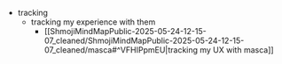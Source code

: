   * tracking
    * tracking my experience with them
      * [[ShmojiMindMapPublic-2025-05-24-12-15-07_cleaned/ShmojiMindMapPublic-2025-05-24-12-15-07_cleaned/masca#^VFHIPpmEU|tracking my UX with masca]]
